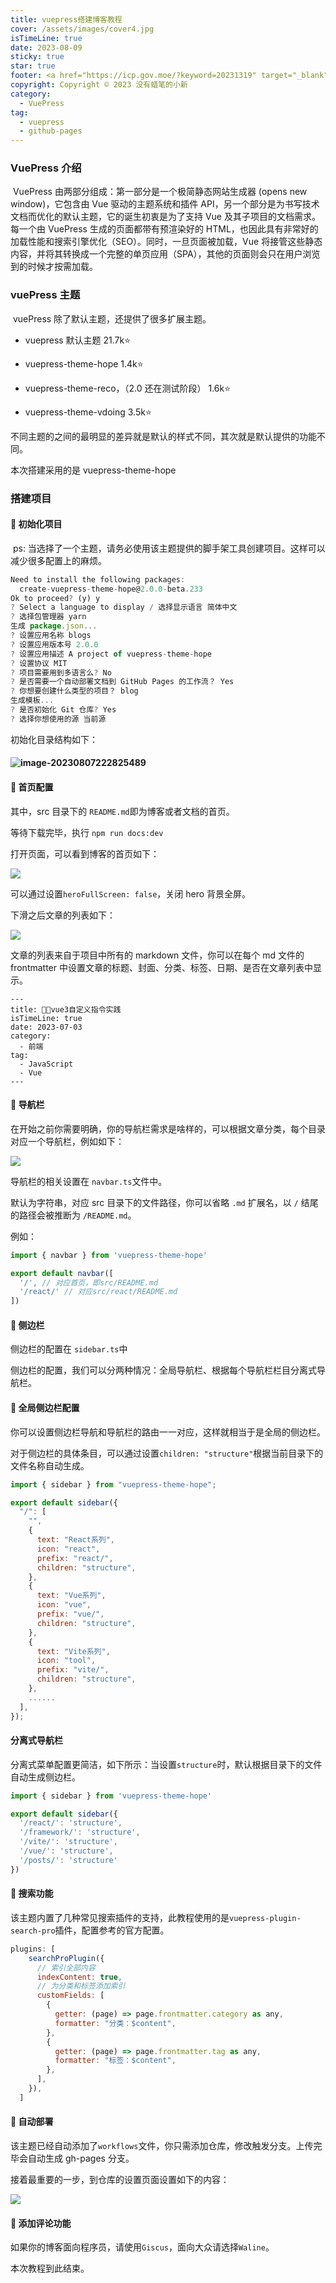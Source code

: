```yaml
---
title: vuepress搭建博客教程
cover: /assets/images/cover4.jpg
isTimeLine: true
date: 2023-08-09
sticky: true
star: true
footer: <a href="https://icp.gov.moe/?keyword=20231319" target="_blank">萌 ICP 备 20231319 号</a>
copyright: Copyright © 2023 没有蜡笔的小新
category:
  - VuePress
tag:
  - vuepress
  - github-pages
---
```


### VuePress 介绍

​ VuePress 由两部分组成：第一部分是一个极简静态网站生成器 (opens new window)，它包含由 Vue 驱动的主题系统和插件 API，另一个部分是为书写技术文档而优化的默认主题，它的诞生初衷是为了支持 Vue 及其子项目的文档需求。每一个由 VuePress 生成的页面都带有预渲染好的 HTML，也因此具有非常好的加载性能和搜索引擎优化（SEO）。同时，一旦页面被加载，Vue 将接管这些静态内容，并将其转换成一个完整的单页应用（SPA），其他的页面则会只在用户浏览到的时候才按需加载。

[vuePress官方文档]: https://vuepress.vuejs.org

### vuePress 主题

​ vuePress 除了默认主题，还提供了很多扩展主题。

- vuepress 默认主题 21.7k⭐

- vuepress-theme-hope 1.4k⭐
- vuepress-theme-reco，（2.0 还在测试阶段） 1.6k⭐
- vuepress-theme-vdoing 3.5k⭐

不同主题的之间的最明显的差异就是默认的样式不同，其次就是默认提供的功能不同。

本次搭建采用的是 vuepress-theme-hope

### 搭建项目

#### 💎 初始化项目

​ ps: 当选择了一个主题，请务必使用该主题提供的脚手架工具创建项目。这样可以减少很多配置上的麻烦。

```js
Need to install the following packages:
  create-vuepress-theme-hope@2.0.0-beta.233
Ok to proceed? (y) y
? Select a language to display / 选择显示语言 简体中文
? 选择包管理器 yarn
生成 package.json...
? 设置应用名称 blogs
? 设置应用版本号 2.0.0
? 设置应用描述 A project of vuepress-theme-hope
? 设置协议 MIT
? 项目需要用到多语言么? No
? 是否需要一个自动部署文档到 GitHub Pages 的工作流？ Yes
? 你想要创建什么类型的项目？ blog
生成模板...
? 是否初始化 Git 仓库? Yes
? 选择你想使用的源 当前源
```

初始化目录结构如下：

#### ![image-20230807222825489](/assets/images/content1.png)

#### 🚀 首页配置

其中，src 目录下的 `README.md`即为博客或者文档的首页。

等待下载完毕，执行 `npm run docs:dev`

打开页面，可以看到博客的首页如下：

![](/assets/images/content2.png)

可以通过设置`heroFullScreen: false`，关闭 hero 背景全屏。

下滑之后文章的列表如下：

![](/assets/images/content3.png)

文章的列表来自于项目中所有的 markdown 文件，你可以在每个 md 文件的 frontmatter 中设置文章的标题、封面、分类、标签、日期、是否在文章列表中显示。

```text
---
title: 🚀🚀vue3自定义指令实践
isTimeLine: true
date: 2023-07-03
category:
  - 前端
tag:
  - JavaScript
  - Vue
---
```

#### 🚀 导航栏

在开始之前你需要明确，你的导航栏需求是啥样的，可以根据文章分类，每个目录对应一个导航栏，例如如下：

![](/assets/images/content4.png)

导航栏的相关设置在 `navbar.ts`文件中。

默认为字符串，对应 src 目录下的文件路径，你可以省略 `.md` 扩展名，以 `/` 结尾的路径会被推断为 `/README.md`。

例如：

```js
import { navbar } from 'vuepress-theme-hope'

export default navbar([
  '/', // 对应首页，即src/README.md
  '/react/' // 对应src/react/README.md
])
```

#### 🚀 侧边栏

侧边栏的配置在 `sidebar.ts`中

侧边栏的配置，我们可以分两种情况：全局导航栏、根据每个导航栏栏目分离式导航栏。

#### 💎 全局侧边栏配置

你可以设置侧边栏导航和导航栏的路由一一对应，这样就相当于是全局的侧边栏。

对于侧边栏的具体条目，可以通过设置`children: "structure"`根据当前目录下的文件名称自动生成。

```js
import { sidebar } from "vuepress-theme-hope";

export default sidebar({
  "/": [
    "",
    {
      text: "React系列",
      icon: "react",
      prefix: "react/",
      children: "structure",
    },
    {
      text: "Vue系列",
      icon: "vue",
      prefix: "vue/",
      children: "structure",
    },
    {
      text: "Vite系列",
      icon: "tool",
      prefix: "vite/",
      children: "structure",
    },
    ......
  ],
});
```

#### 分离式导航栏

分离式菜单配置更简洁，如下所示：当设置`structure`时，默认根据目录下的文件自动生成侧边栏。

```js
import { sidebar } from 'vuepress-theme-hope'

export default sidebar({
  '/react/': 'structure',
  '/framework/': 'structure',
  '/vite/': 'structure',
  '/vue/': 'structure',
  '/posts/': 'structure'
})
```

#### 🚀 搜索功能

该主题内置了几种常见搜索插件的支持，此教程使用的是`vuepress-plugin-search-pro`插件，配置参考的官方配置。

```js
plugins: [
    searchProPlugin({
      // 索引全部内容
      indexContent: true,
      // 为分类和标签添加索引
      customFields: [
        {
          getter: (page) => page.frontmatter.category as any,
          formatter: "分类：$content",
        },
        {
          getter: (page) => page.frontmatter.tag as any,
          formatter: "标签：$content",
        },
      ],
    }),
  ]
```

#### 🚀 自动部署

该主题已经自动添加了`workflows`文件，你只需添加仓库，修改触发分支。上传完毕会自动生成 gh-pages 分支。

接着最重要的一步，到仓库的设置页面设置如下的内容：

![](/assets/images/conetnt5.png)

#### 🚀 添加评论功能

如果你的博客面向程序员，请使用`Giscus`，面向大众请选择`Waline`。

本次教程到此结束。
